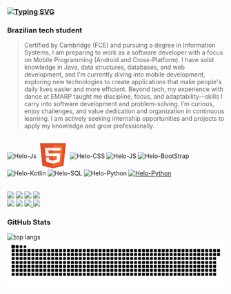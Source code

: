 ### [![Typing SVG](https://readme-typing-svg.herokuapp.com?font=Fira+Code&size=30&pause=1000&color=F7118E&width=435&lines=Hey+there!+I'm+Hel%C3%B4+%3DD)](https://git.io/typing-svg)
### Brazilian tech student
> Certified by Cambridge (FCE) and pursuing a degree in Information Systems, I am preparing to work as a software developer with a focus on Mobile Programming (Android and Cross-Platform). I have solid knowledge in Java, data structures, databases, and web development, and I’m currently diving into mobile development, exploring new technologies to create applications that make people's daily lives easier and more efficient.
Beyond tech, my experience with dance at EMARP taught me discipline, focus, and adaptability—skills I carry into software development and problem-solving. I’m curious, enjoy challenges, and value dedication and organization in continuous learning. I am actively seeking internship opportunities and projects to apply my knowledge and grow professionally.

<div style="display: inline_block"><br>
  <img align="center" alt="Helo-Js" height="60" width="60" src="https://raw.githubusercontent.com/jmnote/z-icons/master/svg/java.svg">
  <img align="center" alt="Helo-HTML" height="60" width="70" src="https://raw.githubusercontent.com/devicons/devicon/master/icons/html5/html5-original.svg">
  <img align="center" alt="Helo-CSS" height="60" width="65" src="https://cdn-icons-png.flaticon.com/512/732/732190.png">
  <img align="center" alt="Helo-JS" height="60" width="65" src="https://upload.wikimedia.org/wikipedia/commons/thumb/9/99/Unofficial_JavaScript_logo_2.svg/512px-Unofficial_JavaScript_logo_2.svg.png?20141107110902">
  <img align="center" alt="Helo-BootStrap" height="60" width="70" src="https://v5.getbootstrap.com/docs/5.0/assets/brand/bootstrap-logo-shadow.png">
  <img align="center" alt="Helo-Kotlin" height="65" width="80" src="https://download.logo.wine/logo/Kotlin_(programming_language)/Kotlin_(programming_language)-Logo.wine.png">
  <img align="center" alt="Helo-SQL" height="60" width="50" src="https://upload.wikimedia.org/wikipedia/en/thumb/6/68/Oracle_SQL_Developer_logo.svg/800px-Oracle_SQL_Developer_logo.svg.png">
  <img align="center" alt="Helo-Python" height="60" width="60" src="https://cdn.iconscout.com/icon/free/png-256/free-python-logo-icon-download-in-svg-png-gif-file-formats--technology-social-media-vol-5-pack-logos-icons-3030224.png?f=webp">
  <a href="https://www.credly.com/badges/b8aacdcf-1d86-4ab8-a824-bd86451a71d2/print" target="_blank"><img align="center" alt="Helo-Python" height="60" width="60" src="https://images.credly.com/size/680x680/images/024d0122-724d-4c5a-bd83-cfe3c4b7a073/image.png"></a>
</div>

<br>
<br>
<div> 
  <a href="https://www.youtube.com/@lisacoding" target="_blank"><img src="https://img.shields.io/badge/YouTube-FF0000?style=for-the-badge&logo=youtube&logoColor=white" target="_blank"></a>
  <a href="https://instagram.com/lisacoding" target="_blank"><img src="https://img.shields.io/badge/-Instagram-%23E4405F?style=for-the-badge&logo=instagram&logoColor=white" target="_blank"></a>
  <a href = "mailto:helosantosdesousa@gmail.com"><img src="https://img.shields.io/badge/-Gmail-%23333?style=for-the-badge&logo=gmail&logoColor=white" target="_blank"></a>
  <a href="https://www.linkedin.com/in/helo%C3%ADsa-santos-sousa/?locale=en_US" target="_blank"><img src="https://img.shields.io/badge/-LinkedIn-%230077B5?style=for-the-badge&logo=linkedin&logoColor=white" target="_blank"></a> 
  
</div>
<div>
<img src="https://img.shields.io/badge/IntelliJIDEA-000000.svg?style=for-the-badge&logo=intellij-idea&logoColor=white">
  <img src="https://img.shields.io/badge/Visual%20Studio%20Code-0078d7.svg?style=for-the-badge&logo=visual-studio-code&logoColor=white">
  <a href="" target="_blank">
    <img src="https://img.shields.io/badge/-Hackerrank-2EC866?style=for-the-badge&logo=HackerRank&logoColor=white">
  </a>
  <a href="https://www.codechef.com/users/helosansou" target="_blank">
    <img src="[https://img.shields.io/badge/-Hackerrank-2EC866?style=for-the-badge&logo=HackerRank&logoColor=white](https://img.shields.io/badge/CodeChef-%23964B00.svg?style=for-the-badge&logo=CodeChef&logoColor=white)"></a>
</div>


<h3>GitHub Stats</h3>
<img alt="top langs" src="https://github-readme-stats.vercel.app/api/top-langs/?username=helosantosdesousa&layout=compact"/>
<!--[![Most Used Languages](https://github-readme-stats-git-masterrstaa-rickstaa.vercel.app/api/top-langs/?username=helosantosdesousa&line_height=10&card_width=290&layout=compact&hide_title=false&count_private=true&langs_count=4&show_icons=true&title_color=FF00F6&hide=html,css&bg_color=000&text_color=8B8B8B&border_radius=3&border_color=561760&count_private=true)](https://github.com/helosantosdesousa/github-readme-stats)-->
<!--[![Anurag's GitHub stats](https://github-readme-stats.vercel.app/api?username=helosantosdesousa)](https://github.com/anuraghazra/github-readme-stats)-->
<br>

<picture>
  <source media="(prefers-color-scheme: dark)" srcset="https://raw.githubusercontent.com/helosantosdesousa/helosantosdesousa/output/github-contribution-grid-snake-dark.svg">
  <source media="(prefers-color-scheme: light)" srcset="https://raw.githubusercontent.com/helosantosdesousa/helosantosdesousa/output/github-contribution-grid-snake.svg">
  <img alt="github contribution grid snake animation" src="https://raw.githubusercontent.com/helosantosdesousa/helosantosdesousa/output/github-contribution-grid-snake.svg">
</picture>
<br><br>


